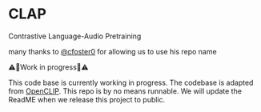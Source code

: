 # CLAP
Contrastive Language-Audio Pretraining

many thanks to <a href="https://github.com/cfoster0/CLAP">@cfoster0</a> for allowing us to use his repo name

⚠️🚧Work in progress🚧⚠️

This code base is currently working in progress. The codebase is adapted from [OpenCLIP](https://github.com/mlfoundations/open_clip). This repo is by no means runnable. We will update the ReadME when we release this project to public.
